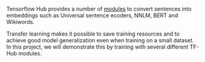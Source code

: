 Tensorflow Hub provides a number of [modules](https://tfhub.dev/s?module-type=text-embedding&tf-version=tf2&q=tf2) to convert sentences into embeddings such as Universal sentence ecoders, NNLM, BERT and Wikiwords.

Transfer learning makes it possible to save training resources and to achieve good model generalization even when training on a small dataset. In this project, we will demonstrate this by training with several different TF-Hub modules.




